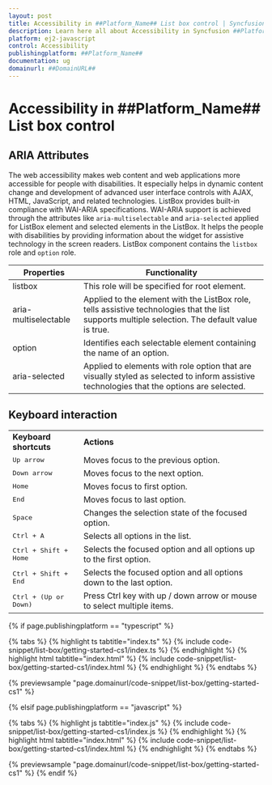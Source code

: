 ```yaml
---
layout: post
title: Accessibility in ##Platform_Name## List box control | Syncfusion
description: Learn here all about Accessibility in Syncfusion ##Platform_Name## List box control of Syncfusion Essential JS 2 and more.
platform: ej2-javascript
control: Accessibility 
publishingplatform: ##Platform_Name##
documentation: ug
domainurl: ##DomainURL##
---
```

# Accessibility in ##Platform_Name## List box control

## ARIA Attributes

The web accessibility makes web content and web applications more accessible for people with disabilities. It especially helps in dynamic content change and development of advanced user interface controls with AJAX, HTML, JavaScript, and related technologies. ListBox provides built-in compliance with WAI-ARIA specifications. WAI-ARIA support is achieved through the attributes like `aria-multiselectable` and `aria-selected` applied for ListBox element and selected elements in the ListBox. It helps the people with disabilities by providing information about the widget for assistive technology in the screen readers. ListBox component contains the `listbox` role and `option` role.

| Properties | Functionality |
| ------------ | ----------------------- |
| listbox | This role will be specified for root element. |
| aria-multiselectable | Applied to the element with the ListBox role, tells assistive technologies that the list supports multiple selection. The default value is true. |
| option | Identifies each selectable element containing the name of an option. |
| aria-selected | Applied to elements with role option that are visually styled as selected to inform assistive technologies that the options are selected. |

## Keyboard interaction

<!-- markdownlint-disable MD033 -->
<table>
<tr>
<td>
<b>Keyboard shortcuts</b></td><td>
<b>Actions</b></td></tr>
<tr>
<td>
<kbd>Up arrow</kbd></td><td>
Moves focus to the previous option.</td></tr>
<tr>
<td>
<kbd>Down arrow</kbd></td><td>
Moves focus to the next option.</td></tr>
<tr>
<td>
<kbd>Home</kbd></td><td>
Moves focus to first option.</td></tr>
<tr>
<td>
<kbd>End</kbd></td><td>
Moves focus to last option.</td></tr>
<tr>
<td>
<kbd>Space</kbd></td><td>
Changes the selection state of the focused option.</td></tr>
<tr>
<td>
<kbd>Ctrl + A</kbd></td><td>
Selects all options in the list.</td></tr>
<tr>
<td>
<kbd>Ctrl + Shift + Home</kbd></td><td>
Selects the focused option and all options up to the first option.</td></tr>
<tr>
<td>
<kbd>Ctrl + Shift + End</kbd></td><td>
Selects the focused option and all options down to the last option.</td></tr>
<tr>
<td>
<kbd>Ctrl + (Up or Down)</kbd></td><td>
Press Ctrl key with up / down arrow or mouse to select multiple items.</td></tr>
</table>

{% if page.publishingplatform == "typescript" %}

 {% tabs %}
{% highlight ts tabtitle="index.ts" %}
{% include code-snippet/list-box/getting-started-cs1/index.ts %}
{% endhighlight %}
{% highlight html tabtitle="index.html" %}
{% include code-snippet/list-box/getting-started-cs1/index.html %}
{% endhighlight %}
{% endtabs %}
        
{% previewsample "page.domainurl/code-snippet/list-box/getting-started-cs1" %}

{% elsif page.publishingplatform == "javascript" %}

{% tabs %}
{% highlight js tabtitle="index.js" %}
{% include code-snippet/list-box/getting-started-cs1/index.js %}
{% endhighlight %}
{% highlight html tabtitle="index.html" %}
{% include code-snippet/list-box/getting-started-cs1/index.html %}
{% endhighlight %}
{% endtabs %}

{% previewsample "page.domainurl/code-snippet/list-box/getting-started-cs1" %}
{% endif %}